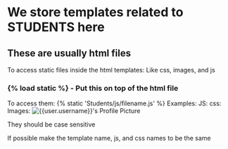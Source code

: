 # We store templates related to STUDENTS here
## These are usually html files

To access static files inside the html templates:
Like css, images, and js
### {% load static %} - Put this on top of the html file

To access them:
    {% static 'Students/js/filename.js' %}
Examples:
    JS:
        <script src="{% static 'Students/js/register.js' %}"></script>
    css:
        <link rel="stylesheet" href="{% static 'Students/css/register.css' %}">
    Images:
        <img  src="{% static 'Students/images/register.png' %}" alt="{{user.username}}'s Profile Picture">

They should be case sensitive

If possible make the template name, js, and css names to be the same
